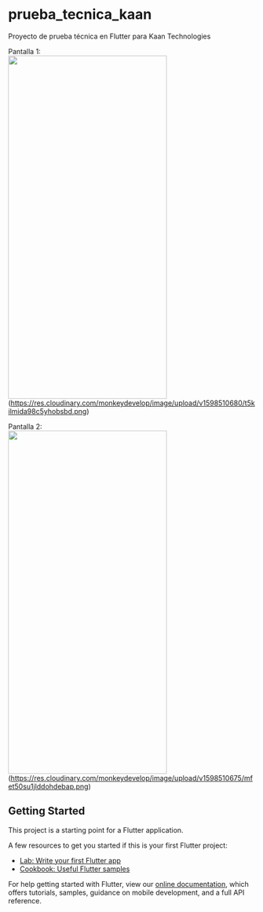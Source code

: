 # prueba_tecnica_kaan

Proyecto de prueba técnica en Flutter para Kaan Technologies

Pantalla 1:
<br/>
<img src="https://res.cloudinary.com/monkeydevelop/image/upload/v1598510680/t5kilmida98c5yhobsbd.png" width="323" height="699">
(https://res.cloudinary.com/monkeydevelop/image/upload/v1598510680/t5kilmida98c5yhobsbd.png)

Pantalla 2:
<br/>
<img src="https://res.cloudinary.com/monkeydevelop/image/upload/v1598510675/mfet50su1jlddohdebap.png" width="323" height="699">
(https://res.cloudinary.com/monkeydevelop/image/upload/v1598510675/mfet50su1jlddohdebap.png)



## Getting Started

This project is a starting point for a Flutter application.

A few resources to get you started if this is your first Flutter project:

- [Lab: Write your first Flutter app](https://flutter.dev/docs/get-started/codelab)
- [Cookbook: Useful Flutter samples](https://flutter.dev/docs/cookbook)

For help getting started with Flutter, view our
[online documentation](https://flutter.dev/docs), which offers tutorials,
samples, guidance on mobile development, and a full API reference.
